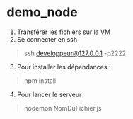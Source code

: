# demo_node
1. Transférer les fichiers sur la VM
2. Se connecter en ssh 
> ssh developpeur@127.0.0.1 -p2222

3. Pour installer les dépendances : 
> npm install

4. Pour lancer le serveur
> nodemon NomDuFichier.js



